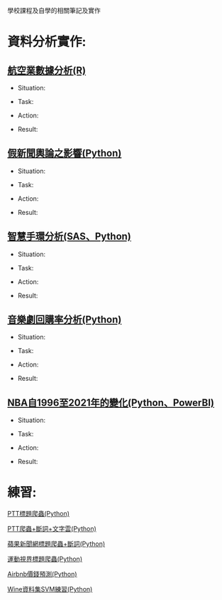 學校課程及自學的相關筆記及實作

# 資料分析實作:

## [航空業數據分析(R)](https://github.com/jason-28/Learning-Note/tree/main/R/%E8%88%AA%E7%A9%BA%E6%A5%AD%E6%95%B8%E6%93%9A%E5%88%86%E6%9E%90)

* Situation:

* Task:

* Action:

* Result:

## [假新聞輿論之影響(Python)](https://github.com/jason-28/Visual-Analytics-Final)

* Situation:

* Task:

* Action:

* Result:

## [智慧手環分析(SAS、Python)](https://github.com/jason-28/Learning-Note/blob/main/Python/%E6%99%BA%E6%85%A7%E6%89%8B%E7%92%B0%E5%88%86%E6%9E%90.md)

* Situation:

* Task:

* Action:

* Result:

## [音樂劇回購率分析(Python)](https://github.com/jason-28/Learning-Note/blob/main/Python/%E9%9F%B3%E6%A8%82%E5%8A%87%E5%9B%9E%E8%B3%BC%E7%8E%87%E5%88%86%E6%9E%90.md)

* Situation:

* Task:

* Action:

* Result:

## [NBA自1996至2021年的變化(Python、PowerBI)](https://github.com/jason-28/Learning-Note/blob/main/Python/NBA/README.md)

* Situation:

* Task:

* Action:

* Result:

# 練習:

[PTT標題爬蟲(Python)](https://github.com/jason-28/Learning-Note/blob/main/Python/PTT%E7%88%AC%E8%9F%B2%E7%B7%B4%E7%BF%92.ipynb)

[PTT爬蟲+斷詞+文字雲(Python)](https://github.com/jason-28/Learning-Note/blob/main/Python/PPT%E7%88%AC%E8%9F%B2%26Text%20mining%E7%B7%B4%E7%BF%92.ipynb)

[蘋果新聞網標題爬蟲+斷詞(Python)](https://github.com/jason-28/Learning-Note/blob/main/Python/%E8%98%8B%E6%9E%9C%E6%96%B0%E8%81%9E%E7%B6%B2%E9%A0%AD%E6%A2%9D%E6%A8%99%E9%A1%8C%E7%88%AC%E8%9F%B2.ipynb)

[運動視界標題爬蟲(Python)](https://github.com/jason-28/Learning-Note/blob/main/Python/%E9%81%8B%E5%8B%95%E8%A6%96%E7%95%8C%E7%88%AC%E8%9F%B2.ipynb)

[Airbnb價錢預測(Python)](https://github.com/jason-28/Learning-Note/blob/main/Python/Airbnb%E5%83%B9%E9%8C%A2%E9%A0%90%E6%B8%AC.ipynb)

[Wine資料集SVM練習(Python)](https://github.com/jason-28/Learning-Note/blob/main/Python/ML8.ipynb)
